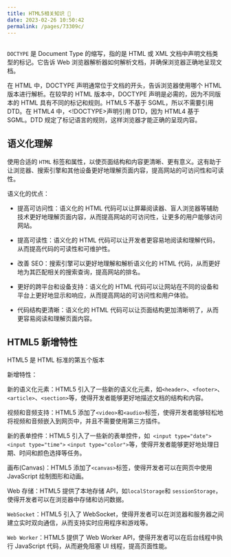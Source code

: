 ```yaml
---
title: HTML5相关知识 🫠
date: 2023-02-26 10:50:42
permalink: /pages/73309c/
---
```


## <!DOCTYPE html>

`DOCTYPE` 是 Document Type 的缩写，指的是 HTML 或 XML 文档中声明文档类型的标记。它告诉 Web 浏览器解析器如何解析文档，并确保浏览器正确地呈现文档。

在 HTML 中，DOCTYPE 声明通常位于文档的开头，告诉浏览器使用哪个 HTML 版本进行解析。在较早的 HTML 版本中，DOCTYPE 声明是必需的，因为不同版本的 HTML 具有不同的标记和规则。HTML5 不基于 SGML，所以不需要引用 DTD。在 HTML4 中，<!DOCTYPE>声明引用 DTD，因为 HTML4 基于 SGML。DTD 规定了标记语言的规则，这样浏览器才能正确的呈现内容。

## 语义化理解

使用合适的 `HTML` 标签和属性，以使页面结构和内容更清晰、更有意义。这有助于让浏览器、搜索引擎和其他设备更好地理解页面内容，提高网站的可访问性和可读性。

语义化的优点：

- 提高可访问性：语义化的 HTML 代码可以让屏幕阅读器、盲人浏览器等辅助技术更好地理解页面内容，从而提高网站的可访问性，让更多的用户能够访问网站。

- 提高可读性：语义化的 HTML 代码可以让开发者更容易地阅读和理解代码，从而提高代码的可读性和可维护性。

- 改善 SEO：搜索引擎可以更好地理解和解析语义化的 HTML 代码，从而更好地为其匹配相关的搜索查询，提高网站的排名。

- 更好的跨平台和设备支持：语义化的 HTML 代码可以让网站在不同的设备和平台上更好地显示和响应，从而提高网站的可访问性和用户体验。

- 代码结构更清晰：语义化的 HTML 代码可以让页面结构更加清晰明了，从而更容易阅读和理解页面内容。

## HTML5 新增特性

HTML5 是 HTML 标准的第五个版本

新增特性：

新的语义化元素：HTML5 引入了一些新的语义化元素，如`<header>`、`<footer>`、`<article>`、`<section>`等，使得开发者能够更好地描述文档的结构和内容。

视频和音频支持：HTML5 添加了`<video>`和`<audio>`标签，使得开发者能够轻松地将视频和音频嵌入到网页中，并且不需要使用第三方插件。

新的表单控件：HTML5 引入了一些新的表单控件，如` <input type="date">` `<input type="time">` `<input type="color">`等，使得开发者能够更好地处理日期、时间和颜色选择等任务。

画布(Canvas)：HTML5 添加了`<canvas>`标签，使得开发者可以在网页中使用 JavaScript 绘制图形和动画。

Web 存储：HTML5 提供了本地存储 API，如`localStorage`和 `sessionStorage`，使得开发者可以在浏览器中存储和访问数据。

`WebSocket`：HTML5 引入了 WebSocket，使得开发者可以在浏览器和服务器之间建立实时双向通信，从而支持实时应用程序和游戏等。

`Web Worker`：HTML5 提供了 Web Worker API，使得开发者可以在后台线程中执行 JavaScript 代码，从而避免阻塞 UI 线程，提高页面性能。
